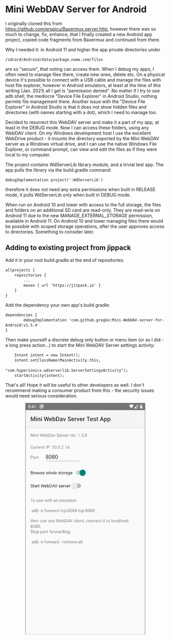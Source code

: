 # Mini WebDAV Server for Android

I originally cloned this from https://github.com/erspicu/Baxermux.server.http, however there
was so much to change, fix, enhance, that I finally created a new Android app project, copied
code fragments from Baxermux and continued from there.

Why I needed it: in Android 11 and higher the app private directories under 

    /sdcard/Android/data/package.name.com/files

are so "secure", that noting can access them. When I debug my apps, I often need to manage files
there, create new ones, delete etc. On a physical device it's possible to connect with a USB cable
and manage the files with host file explorer, however in Android emulators, at least at the time
of this writing (Jan. 2021) all I get is "permission denied". No matter if I try to use adb shell,
the mediocre "Device File Explorer" in Android Studio, nothing permits file management there.
Another issue with the "Device File Explorer" in Android Studio is that it does not show hidden 
files and directories (with names starting with a dot), which I need to manage too.

Decided to resurrect this WebDAV server and make it a part of my app, at least in the DEBUG mode.
Now I can access these folders, using any WebDAV client. On my Windows development host I use the
excellent WebDrive product - it mounts the directory exported by the Mini WebDAV server as a
Windows virtual drive, and I can use the native Windows File Explorer, or command prompt, can view and
edit the files as if they were local to my computer.

The project contains WdServerLib library module, and a trivial test app. The app pulls the library 
via the build.gradle command:

    debugImplementation project(':WdServerLib')
    
therefore it does not need any extra permissions when built in RELEASE mode, it
pulls WdServerLib only when built in DEBUG mode. 

When run on Android 10 and lower with access to the full storage, the files and folders on an additional
SD card are read-only. They are read-wrie on Android 11 due to the new MANAGE_EXTERNAL_STORAGE permission,
available in Android 11. On Android 10 and lower managing files there would be possible with scoped
storage operations, after the user approves access to directories. Something to consider later.

## Adding to existing project from jippack

Add it in your root build.gradle at the end of repositories:

	allprojects {
		repositories {
			...
			maven { url 'https://jitpack.io' }
		}
	}

Add the dependency your own app's build gradle:

	dependencies {
	        debugImplementation 'com.github.gregko:Mini-WebDAV-server-for-Android:v1.5.4'
	}

Then make yourself a discrete debug only button or menu item (or as I did - a long press action...)
to start the Mini WebDAV Server settings activity:

        Intent intent = new Intent();
        intent.setClassName(MainActivity.this,
                            "com.hyperionics.wdserverlib.ServerSettingsActivity");
        startActivity(intent);

That's all! Hope it will be useful to other developers as well. I don't recommend making a consumer product from
this - the security issues would need serious consideration.

<p align="center">
<img src="images/screenshot.png" >
</p>
